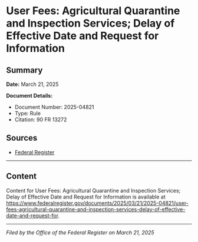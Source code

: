 # User Fees: Agricultural Quarantine and Inspection Services; Delay of Effective Date and Request for Information

## Summary

**Date:** March 21, 2025

**Document Details:**
- Document Number: 2025-04821
- Type: Rule
- Citation: 90 FR 13272

## Sources
- [Federal Register](https://www.federalregister.gov/documents/2025/03/21/2025-04821/user-fees-agricultural-quarantine-and-inspection-services-delay-of-effective-date-and-request-for)

---

## Content

Content for User Fees: Agricultural Quarantine and Inspection Services; Delay of Effective Date and Request for Information is available at https://www.federalregister.gov/documents/2025/03/21/2025-04821/user-fees-agricultural-quarantine-and-inspection-services-delay-of-effective-date-and-request-for.

---

*Filed by the Office of the Federal Register on March 21, 2025*
